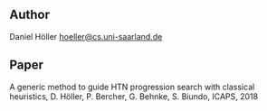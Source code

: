 ## Author
Daniel Höller <hoeller@cs.uni-saarland.de>
## Paper
A generic method to guide HTN progression search with classical heuristics, D. Höller, P. Bercher, G. Behnke, S. Biundo, ICAPS, 2018
